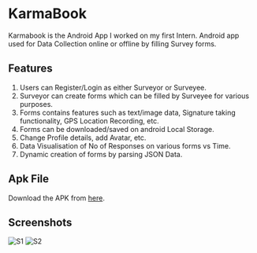 # KarmaBook

Karmabook is the Android App I worked on my first Intern. Android app used for Data Collection online or offline by filling Survey forms.

## Features

1. Users can Register/Login as either Surveyor or Surveyee.
2. Surveyor can create forms which can be filled by Surveyee for various purposes.
3. Forms contains features such as text/image data, Signature taking functionality, GPS Location Recording, etc.
4. Forms can be downloaded/saved on android Local Storage.
5. Change Profile details, add Avatar, etc.
6. Data Visualisation of No of Responses on various forms vs Time.
7. Dynamic creation of forms by parsing JSON Data.

## Apk File

Download the APK from [here](https://drive.google.com/file/d/0BwcoMJ0DNQ-RRDlyU1d4UzNsU2M/view?usp=sharing).

## Screenshots

![S1](https://i.imgur.com/5nFmpYM.jpg)
![S2](https://i.imgur.com/HEFmMIo.jpg)

